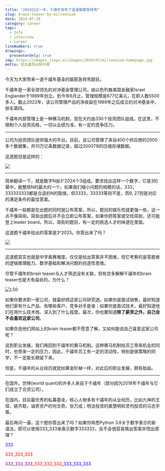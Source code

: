 ```yaml
---
title: "2024已过一半，千禧年发布了这道脑筯急转弯"
slug: brain-teaser-by-millennium
date: 2024-07-10
category: career
tags:
  - Info
  - interview
  - career
lineNumbers: true
drawings:
  presenterOnly: true
img: https://images.jieyu.ai/images/2024/07/millennium-homepage.jpg
motto: 往古者所以知今夜
---
```


今天为大家带来一道千禧年基金的脑筋急转弯题目。

千禧年是一家全球领先的对冲基金管理公司，由以色列裔美国金融家Israel Englander于1989年创立。到今年6月止，管理规模是677亿美元，在职人数5500多人。截止2022年，该公司管理产品的净收益在1989年之后成立的对冲基金中，排名第四。

千禧年内部管理上是一种赛马机制，现在大约由330个投资团队组成。在这里，不限制个人投资风格，一切以业绩为准，有一定的竞争压力。

---

公司为投资团队提供强大的平台。目前，该公司管理了来自400个供应商的2000多个数据集，共10万亿条数据记录，超过2000TB的压缩存储数据。


这道题目是这样的：

![](https://images.jieyu.ai/images/2024/07/brainteaser.png)

---

简单翻译一下，就是数字N由3^2024个3组成。要求找出这样一个数字，它是3的幂中，能整除N的最大的一个。如果我们缩小问题的规模的话，333， 333333333都是合适的N的取值，但3333，33333等则不是，而9, 27则是对应的满足条件的最佳答案。


千禧年一般都是在出题的同时就公布答案，所以，题目的娱乐性就更强一些，这一点不像简街。简街出题后并不会立即公布答案，如果你把答案提交给简街，还可能登上leader board。所以，简街的题目，有一定的挑选人才的味道在里面。

这道题千禧年给出的答案是3^2025。你答出来了吗？

![](https://images.unsplash.com/photo-1605902394069-ff2ae2430e62?w=700)

---

这道题其实也就是中学奥赛难度。仅仅是给出答案并不困难，但它考察的是答题者的逻辑推理能力、数学基础和解决问题的创造性思维。

尽管千禧年的brain teaser与人才筛选没有关联，但有空多解解千禧年的brain teaser也是大有益处的。为什么？

![L50](https://upload.wikimedia.org/wikipedia/commons/8/8c/399park.jpg)

如果你要求职一家公司，就最好把这家公司研究透。如果你是面试销售，最好知道他们家有什么产品、有哪些客户、竞争对手是谁；如果你是面试技术，最好知道他们在用什么技术栈、深入到了什么程度。最次，你也要知道**除了薪资之外，自己会不会喜欢这家公司**。

如果你连他们网站上的brain teaser都不愿意了解，又如何能说自己喜爱这家公司呢？

说到职业发展，我们再回到千禧年的赛马机制。这种赛马机制给员工带来机会的同时，也带来一定的压力，因此，千禧年员工有一定的流动性，特别是做策略的同学，不一定能长期留下来。

但是，千禧年的从业经历就犹如黄金阶梯一样，对此后的职业发展，颇有助益。

---

在国外，世坤(world quant)的许多人来自于千禧年（部分因为2018年千禧年与它们成立了合资公司）。

在国内，目前最优秀的私募基金，核心人物多有千禧年的从业经历，比如九坤的王琛、姚齐聪，诚奇资产的何文奇、张万成；明泷投资的裘慧明和灵均投资的马志宇等。

最后再问一遍，这个题你答出来了吗？如果你熟悉Python 3.8关于数字表示的新语法，即可以使用333_333来表示数字333333，会不会很容易猜出答案并悟出原理？

<p style="color:blue">333</p>

<p style="color:red">333_333_333</p>

<p><span style="color:purple">333_333_333</span><span style="color:red">_333_333_333</span><span style="color:blue">_333_333_333</span></p>
